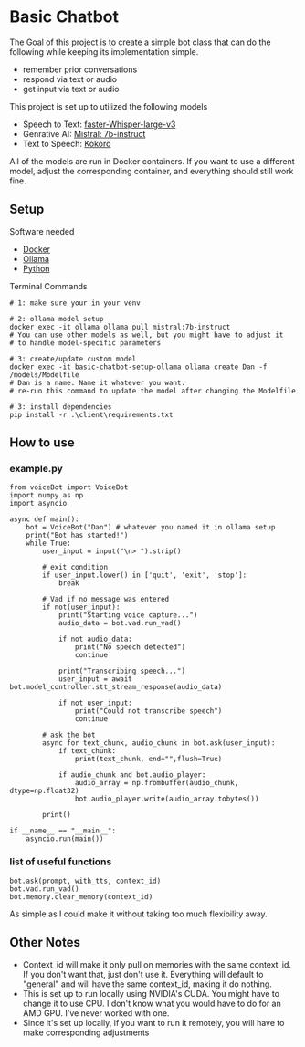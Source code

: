 # Basic Chatbot
The Goal of this project is to create a simple bot class that can do the following while keeping its implementation simple. 
 - remember prior conversations
 - respond via text or audio
 - get input via text or audio

This project is set up to utilized the following models
 - Speech to Text: [faster-Whisper-large-v3](https://huggingface.co/Systran/faster-whisper-large-v3)
 - Genrative AI: [Mistral: 7b-instruct](https://mistral.ai/news/announcing-mistral-7b)
 - Text to Speech: [Kokoro](https://huggingface.co/hexgrad/Kokoro-82M)

All of the models are run in Docker containers. If you want to use a different model, adjust the corresponding container, and everything should still work fine.

## Setup
Software needed
 - [Docker](https://www.docker.com/)
 - [Ollama](https://ollama.com/)
 - [Python](https://www.python.org/)

Terminal Commands
```
# 1: make sure your in your venv

# 2: ollama model setup
docker exec -it ollama ollama pull mistral:7b-instruct 
# You can use other models as well, but you might have to adjust it
# to handle model-specific parameters

# 3: create/update custom model
docker exec -it basic-chatbot-setup-ollama ollama create Dan -f /models/Modelfile
# Dan is a name. Name it whatever you want. 
# re-run this command to update the model after changing the Modelfile

# 3: install dependencies
pip install -r .\client\requirements.txt

```

## How to use
### example.py
```
from voiceBot import VoiceBot
import numpy as np
import asyncio

async def main():
    bot = VoiceBot("Dan") # whatever you named it in ollama setup
    print("Bot has started!")
    while True:
        user_input = input("\n> ").strip()
        
        # exit condition
        if user_input.lower() in ['quit', 'exit', 'stop']:
            break
        
        # Vad if no message was entered
        if not(user_input):
            print("Starting voice capture...")
            audio_data = bot.vad.run_vad()
                
            if not audio_data:
                print("No speech detected")
                continue
        
            print("Transcribing speech...")
            user_input = await bot.model_controller.stt_stream_response(audio_data)
            
            if not user_input:
                print("Could not transcribe speech")
                continue
        
        # ask the bot
        async for text_chunk, audio_chunk in bot.ask(user_input):
            if text_chunk:
                print(text_chunk, end="",flush=True)
            
            if audio_chunk and bot.audio_player:
                audio_array = np.frombuffer(audio_chunk, dtype=np.float32)
                bot.audio_player.write(audio_array.tobytes())

        print()
            
if __name__ == "__main__":
    asyncio.run(main())
```
### list of useful functions
```
bot.ask(prompt, with_tts, context_id) 
bot.vad.run_vad() 
bot.memory.clear_memory(context_id)
```
As simple as I could make it without taking too much flexibility away.


## Other Notes

 - Context_id will make it only pull on memories with the same context_id. If you don't want that, just don't use it. Everything will default to "general" and will have the same context_id, making it do nothing.
 - This is set up to run locally using NVIDIA's CUDA. You might have to change it to use CPU. I don't know what you would have to do for an AMD GPU. I've never worked with one.
 - Since it's set up locally, if you want to run it remotely, you will have to make corresponding adjustments

